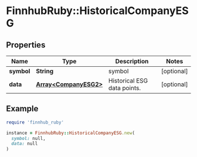 # FinnhubRuby::HistoricalCompanyESG

## Properties

| Name | Type | Description | Notes |
| ---- | ---- | ----------- | ----- |
| **symbol** | **String** | symbol | [optional] |
| **data** | [**Array&lt;CompanyESG2&gt;**](CompanyESG2.md) | Historical ESG data points. | [optional] |

## Example

```ruby
require 'finnhub_ruby'

instance = FinnhubRuby::HistoricalCompanyESG.new(
  symbol: null,
  data: null
)
```

